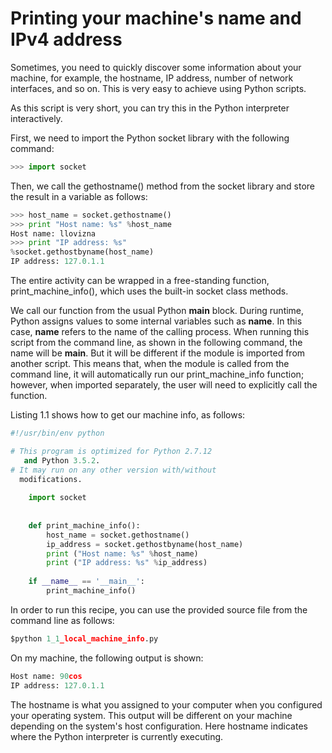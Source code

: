 # Printing your machine's name and IPv4 address
Sometimes, you need to quickly discover some information about your machine, for example, the hostname, IP address, number of network interfaces, and so on. This is very easy to achieve using Python scripts.

As this script is very short, you can try this in the Python interpreter interactively.

First, we need to import the Python socket library with the following command:
```python
>>> import socket  
```
Then, we call the gethostname() method from the socket library and store the result in a variable as follows:
```python
>>> host_name = socket.gethostname()
>>> print "Host name: %s" %host_name
Host name: llovizna
>>> print "IP address: %s" 
%socket.gethostbyname(host_name)
IP address: 127.0.1.1
```  
The entire activity can be wrapped in a free-standing function, print_machine_info(), which uses the built-in socket class methods.

We call our function from the usual Python __main__ block. During runtime, Python assigns values to some internal variables such as __name__. In this case, __name__ refers to the name of the calling process. When running this script from the command line, as shown in the following command, the name will be __main__. But it will be different if the module is imported from another script. This means that, when the module is called from the command line, it will automatically run our print_machine_info function; however, when imported separately, the user will need to explicitly call the function.

Listing 1.1 shows how to get our machine info, as follows:
```python
#!/usr/bin/env python

# This program is optimized for Python 2.7.12
   and Python 3.5.2.
# It may run on any other version with/without 
  modifications.
    
    import socket
    
    
    def print_machine_info():
        host_name = socket.gethostname()
        ip_address = socket.gethostbyname(host_name)
        print ("Host name: %s" %host_name)
        print ("IP address: %s" %ip_address)
    
    if __name__ == '__main__':
        print_machine_info()
```  
In order to run this recipe, you can use the provided source file from the command line as follows:

```python
$python 1_1_local_machine_info.py  
```
On my machine, the following output is shown:

```python
Host name: 90cos
IP address: 127.0.1.1
```
The hostname is what you assigned to your computer when you configured your operating system. This output will be different on your machine depending on the system's host configuration. Here hostname indicates where the Python interpreter is currently executing.

